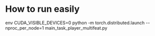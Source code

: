 
# How to run easily
env CUDA_VISIBLE_DEVICES=0 python -m torch.distributed.launch --nproc_per_node=1 main_task_player_multifeat.py